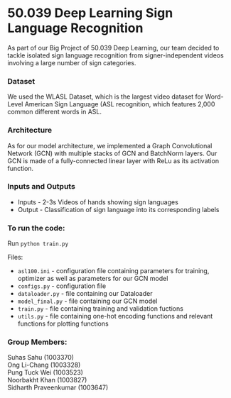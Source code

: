 # 50.039 Deep Learning Sign Language Recognition

As part of our Big Project of 50.039 Deep Learning, our team decided to tackle isolated sign language recognition from signer-independent videos involving a large number of sign categories.

### Dataset

We used the WLASL Dataset, which is the largest video dataset for Word-Level American Sign Language (ASL recognition, which features 2,000 common different words in ASL.

### Architecture

As for our model architecture, we implemented a Graph Convolutional Network (GCN) with multiple stacks of GCN and BatchNorm layers. Our GCN is made of a fully-connected linear layer with ReLu as its activation function.

### Inputs and Outputs

- Inputs - 2-3s Videos of hands showing sign languages
- Output - Classification of sign language into its corresponding labels

### To run the code:

Run `python train.py`

Files:

- `asl100.ini` - configuration file containing parameters for training, optimizer as well as parameters for our GCN model
- `configs.py` - configuration file
- `dataloader.py` - file containing our Dataloader
- `model_final.py` - file containing our GCN model
- `train.py` - file containing training and validation fuctions
- `utils.py` - file containing one-hot encoding functions and relevant functions for plotting functions

### Group Members:

Suhas Sahu (1003370) <br>
Ong Li-Chang (1003328) <br>
Pung Tuck Wei (1003523) <br>
Noorbakht Khan (1003827) <br>
Sidharth Praveenkumar (1003647)

